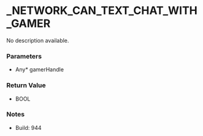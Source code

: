 # _NETWORK_CAN_TEXT_CHAT_WITH_GAMER

No description available.

### Parameters
* Any* gamerHandle

### Return Value
* BOOL

### Notes
* Build: 944

